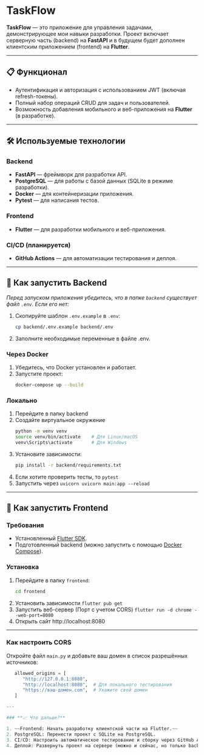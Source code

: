 # TaskFlow

**TaskFlow** — это приложение для управления задачами, демонстрирующее мои навыки разработки. Проект включает серверную часть (backend) на **FastAPI** и в будущем будет дополнен клиентским приложением (frontend) на **Flutter**.

---

## 📋 Функционал

- Аутентификация и авторизация с использованием JWT (включая refresh-токены).
- Полный набор операций CRUD для задач и пользователей.
- Возможность добавления мобильного и веб-приложения на **Flutter** (в разработке).

---

## 🛠 Используемые технологии

### Backend
- **FastAPI** — фреймворк для разработки API.
- **PostgreSQL** — для работы с базой данных (SQLite в режиме разработки).
- **Docker** — для контейнеризации приложения.
- **Pytest** — для написания тестов.

### Frontend
- **Flutter** — для разработки мобильного и веб-приложения.

### CI/CD (планируется)
- **GitHub Actions** — для автоматизации тестирования и деплоя.

---

## 🚀 Как запустить Backend

*Перед запуском приложения убедитесь, что в папке `backend` существует файл `.env`. Если его нет:*
1. Скопируйте шаблон `.env.example` в `.env`:
   ```bash
   cp backend/.env.example backend/.env
2. Заполните необходимые переменные в файле .env.
   
### Через Docker
1. Убедитесь, что Docker установлен и работает.
2. Запустите проект:
   ```bash
   docker-compose up --build

### Локально
1. Перейдите в папку backend
2. Создайте виртуальное окружение
   ```bash
   python -m venv venv
   source venv/bin/activate    # Для Linux/macOS
   venv\Scripts\activate       # Для Windows
4. Установите зависимости:
   ```bash
   pip install -r backend/requirements.txt
5. Если хотите проверить тесты, то ```pytest```
6. Запустить через ```uvicorn uvicorn main:app --reload```

---

## 🚀 Как запустить Frontend
### Требования
- Установленный [Flutter SDK](https://flutter.dev/docs/get-started/install).
- Подготовленный backend (можно запустить с помощью [Docker Compose](../backend/README.md)).
### Установка
1. Перейдите в папку `frontend`:
   ```bash
   cd frontend
2. Установить зависимости ```flutter pub get```
3. Запустить веб-сервер (Порт с учетом CORS) ```flutter run -d chrome --web-port=8080```
4. Открыть сайт http://localhost:8080

---

### Как настроить CORS

Откройте файл `main.py` и добавьте ваш домен в список разрешённых источников:

```python
   allowed_origins = [
      "http://127.0.0.1:8080",
      "http://localhost:8080",  # Для локального тестирования
      "https://ваш-домен.com",  # Укажите свой домен
   ]

---

### **📈 Что дальше?**

1. ~~Frontend: Начать разработку клиентской части на Flutter.~~
2. PostgreSQL: Перенести проект с SQLite на PostgreSQL.
3. CI/CD: Настроить автоматическое тестирование и сборку через GitHub Actions.
4. Деплой: Развернуть проект на сервере (можно и сейчас, но только backend)
